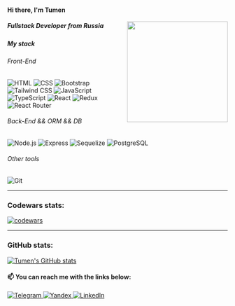#### Hi there, I'm Tumen

<img align='right' src="https://media.giphy.com/media/836HiJc7pgzy8iNXCn/giphy.gif" width="230" />

##### Fullstack Developer from Russia

##### My stack

###### Front-End
![HTML](https://img.shields.io/badge/HTML5-E34F26.svg?style=flat&amp;logo=HTML5&amp;logoColor=white)
![CSS](https://img.shields.io/badge/CSS3-1572B6.svg?style=flat&amp;logo=CSS3&amp;logoColor=white)
![Bootstrap](https://img.shields.io/badge/Bootstrap-7952B3.svg?style=flat&amp;logo=Bootstrap&amp;logoColor=white)
![Tailwind CSS](https://img.shields.io/badge/Tailwind%20CSS-06B6D4.svg?style=flat&amp;logo=Tailwind-CSS&amp;logoColor=white)
![JavaScript](https://img.shields.io/badge/JavaScript-F7DF1E.svg?style=flat&amp;logo=JavaScript&amp;logoColor=black)
![TypeScript](https://img.shields.io/badge/TypeScript-3178C6.svg?style=flat&amp;logo=TypeScript&amp;logoColor=white)
![React](https://img.shields.io/badge/React-61DAFB.svg?style=flat&amp;logo=React&amp;logoColor=black)
![Redux](https://img.shields.io/badge/Redux-764ABC.svg?style=flat&amp;logo=Redux&amp;logoColor=white)
![React Router](https://img.shields.io/badge/React%20Router-CA4245.svg?style=flat&amp;logo=React-Router&amp;logoColor=white)


###### Back-End && ORM && DB

![Node.js](https://img.shields.io/badge/Node.js-339933.svg?style=flat&amp;logo=Node.js&amp;logoColor=white)
![Express](https://img.shields.io/badge/Express-339933.svg?style=flat&amp;logo=Express&amp;logoColor=000000)
![Sequelize](https://img.shields.io/badge/Sequelize-222222.svg?style=flat&amp;logo=Sequelize&amp;logoColor=61DAFB)
![PostgreSQL](https://img.shields.io/badge/PostgresSQL-DCDCDC.svg?style=flat&amp;logo=PostgreSQL&amp;logoColor=4169E1)

###### Other tools
![Git](https://img.shields.io/badge/Git-F05032.svg?style=flat&amp;logo=Git&amp;logoColor=white)

---
### Codewars stats:
<a href="https://www.codewars.com/" target="blank"><img alt="codewars" src="https://www.codewars.com/users/dtumenka/badges/large"></a>

---
### GitHub stats:
[![Tumen's GitHub stats](https://github-readme-stats.vercel.app/api?username=dtumen&hide=issues&count_private=true&show_icons=true&theme=nightowl)](https://github.com/dtumen)

<h4>📫 You can reach me with the links below:</h4>
<div id="badges">
  <a href="https://t.me/tbdambaev" rel="nofollow"><img src="https://camo.githubusercontent.com/d9227e9e59ca442d89af1cd8ad7c905470ad33c8b25d7558c744d9364082f24c/68747470733a2f2f696d672e736869656c64732e696f2f62616467652f2d54454c454752414d2d3243413545303f7374796c653d666f722d7468652d6261646765266c6f676f3d74656c656772616d266c6f676f436f6c6f723d7768697465" alt="Telegram" data-canonical-src="https://img.shields.io/badge/-TELEGRAM-2CA5E0?style=for-the-badge&amp;logo=telegram&amp;logoColor=white" style="max-width: 100%;">
  </a>
  <a href="mailto:dtumen1109@gmail.com"><img src="https://camo.githubusercontent.com/5e1eb2665e70b8f3090d6d471f7cd75eb8e2081b1ecd7181f0b932e55fa19a5e/68747470733a2f2f696d672e736869656c64732e696f2f62616467652f2d474d41494c2d4431343833363f7374796c653d666f722d7468652d6261646765266c6f676f3d676d61696c266c6f676f436f6c6f723d7768697465" alt="Yandex" data-canonical-src="https://img.shields.io/badge/-GMAIL-D14836?style=for-the-badge&amp;logo=gmail&amp;logoColor=white" style="max-width: 100%;">
  </a>
  <a href="https://www.linkedin.com/in/tumen-dambaev/" rel="nofollow"><img src="https://camo.githubusercontent.com/6459704508998726b24b856e7f9f2682d582a52ce400570209c4feaa80a85f2b/68747470733a2f2f696d672e736869656c64732e696f2f62616467652f2d4c494e4b4544494e2d3030373742353f7374796c653d666f722d7468652d6261646765266c6f676f3d6c696e6b6564696e266c6f676f436f6c6f723d7768697465" alt="LinkedIn" data-canonical-src="https://img.shields.io/badge/-LINKEDIN-0077B5?style=for-the-badge&amp;logo=linkedin&amp;logoColor=white" style="max-width: 100%;"></a>
</div>

